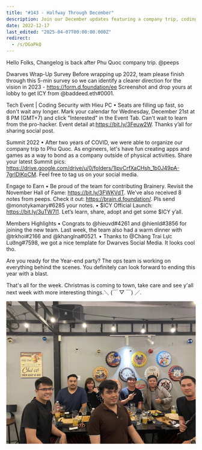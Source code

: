 ```yaml
---
title: "#143 - Halfway Through December"
description: Join our December updates featuring a company trip, coding security event, $ICY launch, team highlights, and plans for an exciting year-end party.
date: 2022-12-17
last_edited: "2025-04-07T00:00:00.000Z"
redirect:
  - /s/DGaPkQ
---
```


Hello Folks, Changelog is back after Phu Quoc company trip. @peeps

Dwarves Wrap-Up Survey
Before wrapping up 2022, team please finish through this 5-min survey so we can identify a clearer direction for the vision in 2023 - <https://form.d.foundation/ee> Screenshot and drop yours at lobby to get ICY from @baddeed.eth#0001.

Tech Event | Coding Security with Hieu PC
• Seats are filling up fast, so don't wait any longer. Mark your calendar for Wednesday, December 21st at 8 PM (GMT+7) and click "Interested" in the Event Tab. Can't wait to learn from the pro-hacker. Event detail at:<https://bit.ly/3Feuw2W>.
Thanks y’all for sharing social post.

Summit 2022
• After two years of COVID, we were able to organize our company trip to Phu Quoc. As engineers, let's have fun creating apps and games as a way to bond as a company outside of physical activities. Share your latest Summit pics: <https://drive.google.com/drive/u/0/folders/1IpvCrfXaCHsh_1b0J49pA-7grlDlKpCM>.
Feel free to tag us on your social media.

Engage to Earn
• Be proud of the team for contributing Brainery. Revisit the November Hall of Fame: <https://bit.ly/3FWKVdT>. We’ve also received 8 notes from peeps. Check it out: <https://brain.d.foundation/>. Pls send @monotykamary#6285 your notes.
• $ICY Official Launch: https://bit.ly/3uTW7l1. Let’s learn, share, adopt and get some $ICY y’all.

Members Highlights
• Congrats to @hieuvd#4261 and @hienld#3856 for joining the new team. Last week, the team also had a warm dinner with @trkhoi#2166 and @khanglna#0521.
• Thanks to @Chàng Trai Lực Lưỡng#7598, we got a nice template for Dwarves Social Media. It looks cool tho.

Are you ready for the Year-end party? The ops team is working on everything behind the scenes. You definitely can look forward to ending this year with a blast.

That's all for the week. Christmas is coming to town, take care and see y'all next week with more interesting things.＼ (￣ ▽ ￣) ／.

![](assets/notion-image-1744007347661-bz9tb.webp)
